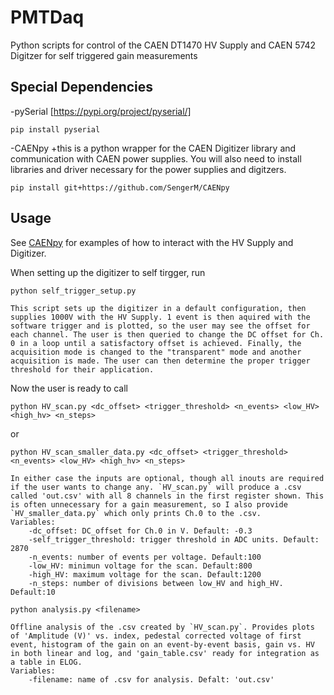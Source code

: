 # PMTDaq
Python scripts for control of the CAEN DT1470 HV Supply and CAEN 5742 Digitzer for self triggered gain measurements

## Special Dependencies
-pySerial [https://pypi.org/project/pyserial/]
```
pip install pyserial
```

-CAENpy
    +this is a python wrapper for the CAEN Digitizer library and communication with CAEN power supplies. You will also need to install libraries and driver necessary for the power supplies and digitzers.
```
pip install git+https://github.com/SengerM/CAENpy
```

## Usage
See [CAENpy](https://github.com/SengerM/CAENpy) for examples of how to interact with the HV Supply and Digitizer.

When setting up the digitizer to self tirgger, run
```
python self_trigger_setup.py
```

    This script sets up the digitizer in a default configuration, then supplies 1000V with the HV Supply. 1 event is then aquired with the software trigger and is plotted, so the user may see the offset for each channel. The user is then queried to change the DC offset for Ch. 0 in a loop until a satisfactory offset is achieved. Finally, the acquisition mode is changed to the "transparent" mode and another acquisition is made. The user can then determine the proper trigger threshold for their application.

Now the user is ready to call
```
python HV_scan.py <dc_offset> <trigger_threshold> <n_events> <low_HV> <high_hv> <n_steps>
```
or
```
python HV_scan_smaller_data.py <dc_offset> <trigger_threshold> <n_events> <low_HV> <high_hv> <n_steps>
```

    In either case the inputs are optional, though all inouts are required if the user wants to change any. `HV_scan.py` will produce a .csv called 'out.csv' with all 8 channels in the first register shown. This is often unnecessary for a gain measurement, so I also provide `HV_smaller_data.py` which only prints Ch.0 to the .csv.
    Variables:
        -dc_offset: DC_offset for Ch.0 in V. Default: -0.3
        -self_trigger_threshold: trigger threshold in ADC units. Default: 2870
        -n_events: number of events per voltage. Default:100
        -low_HV: minimun voltage for the scan. Default:800
        -high_HV: maximum voltage for the scan. Default:1200
        -n_steps: number of divisions between low_HV and high_HV. Default:10

```
python analysis.py <filename>
```

    Offline analysis of the .csv created by `HV_scan.py`. Provides plots of 'Amplitude (V)' vs. index, pedestal corrected voltage of first event, histogram of the gain on an event-by-event basis, gain vs. HV in both linear and log, and 'gain_table.csv' ready for integration as a table in ELOG.
    Variables:
        -filename: name of .csv for analysis. Defalt: 'out.csv'
